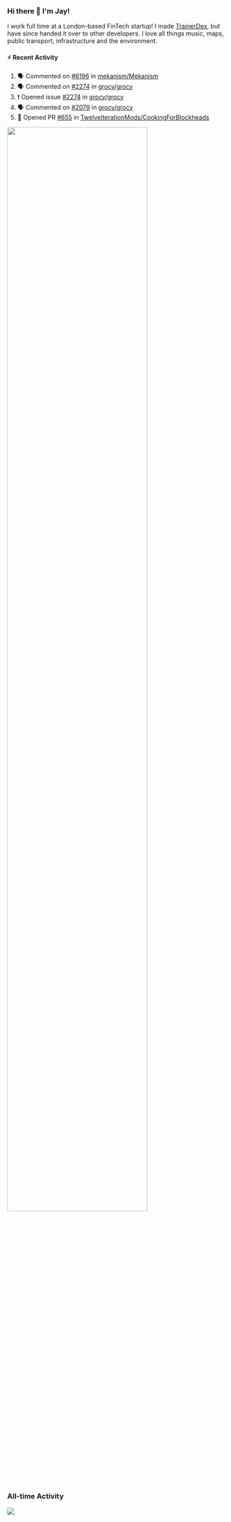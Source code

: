 ### Hi there 👋 I'm Jay!
I work full time at a London-based FinTech startup! I made [TrainerDex](https://www.github.com/TrainerDex), but have since handed it over to other developers. I love all things music, maps, public transport, infrastructure and the environment.

#### :zap: Recent Activity
<!--START_SECTION:activity-->
1. 🗣 Commented on [#6196](https://github.com/mekanism/Mekanism/issues/6196#issuecomment-1644469590) in [mekanism/Mekanism](https://github.com/mekanism/Mekanism)
2. 🗣 Commented on [#2274](https://github.com/grocy/grocy/issues/2274#issuecomment-1643947704) in [grocy/grocy](https://github.com/grocy/grocy)
3. ❗ Opened issue [#2274](https://github.com/grocy/grocy/issues/2274) in [grocy/grocy](https://github.com/grocy/grocy)
4. 🗣 Commented on [#2079](https://github.com/grocy/grocy/issues/2079#issuecomment-1639907059) in [grocy/grocy](https://github.com/grocy/grocy)
5. 💪 Opened PR [#655](https://github.com/TwelveIterationMods/CookingForBlockheads/pull/655) in [TwelveIterationMods/CookingForBlockheads](https://github.com/TwelveIterationMods/CookingForBlockheads)
<!--END_SECTION:activity-->

[<img src="https://wakatime.com/share/@TurnrDev/4142a9ac-7325-4d2f-a2bb-ec199b5c798c.svg" width="80%" />](https://wakatime.com/@TurnrDev)  


### All-time Activity
[<img src="https://github-readme-stats.vercel.app/api/wakatime?username=TurnrDev&layout=compact" />](https://wakatime.com/@TurnrDev)
